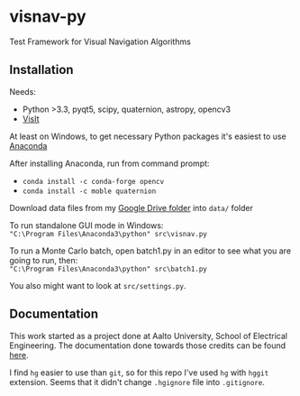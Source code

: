 # visnav-py
Test Framework for Visual Navigation Algorithms

## Installation
Needs:
* Python >3.3, pyqt5, scipy, quaternion, astropy, opencv3
* [VisIt](https://wci.llnl.gov/simulation/computer-codes/visit)

At least on Windows, to get necessary Python packages it's easiest to use [Anaconda](https://www.continuum.io/downloads)

After installing Anaconda, run from command prompt:
* `conda install -c conda-forge opencv`
* `conda install -c moble quaternion`

Download data files from my [Google Drive folder](https://drive.google.com/drive/folders/0ByfhOdRO_959X05jTWczWGxLUkk?usp=sharing)
into `data/` folder

To run standalone GUI mode in Windows:<br/>
`"C:\Program Files\Anaconda3\python" src\visnav.py`

To run a Monte Carlo batch, open batch1.py in an editor to see what you are going to run, then:<br/>
`"C:\Program Files\Anaconda3\python" src\batch1.py`

You also might want to look at `src/settings.py`.

## Documentation
This work started as a project done at Aalto University, School of Electrical Engineering.
The documentation done towards those credits can be found [here](https://docs.google.com/document/d/1lXqXdR02dAcGPsClwZOXj39RbBfrcscxIKrUyMY_WGU/edit#heading=h.dw2dac9r7xzm).

I find `hg` easier to use than `git`, so for this repo I've used `hg` with `hggit` extension.
Seems that it didn't change `.hgignore` file into `.gitignore`.
